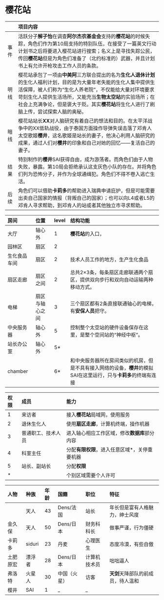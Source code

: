 # 樱花站

||项目内容|
|:-|:-|
|事件|活跃分子**解子怡**在调查**阿尔杰农基金会**支持的**樱花站**的时候失踪，角色们作为第10局支持的特别队伍，在接受了一篇英文行动计划书之后将要进入樱花站进行搜索；名义上是寻找失踪公民，传回**樱花站**但是为角色们准备了（北约标准的）武器，并且计划书上有允许开枪攻击工作人员的条款。|
|明线|樱花站承包了一项由**中美阿**三方联合提出的名为**生化人退休计划**的生化人福利计划，目的是为大量年老失能的生化人集中提供生活保障，被人们称为“生化人养老院”，不仅能给大量对环境要求苛刻生化人提供生活场所，又能充当**生物太空站**的实验场所；在社会上充满争论，但是褒大于贬。其实**樱花站**将生化人进行了刷脑上传，尝试探索人脑的奥秘。|
|暗线|樱花站站长**XX**对人脑研究有着自己的想法和目的。在太平洋战争中的XX低轨战役，由于泰国方面操作导弹失误击落了邓肯人太空歌姬**樱井**，这名歌姬是站长的妻子，他决心利用人脑研究的成果，通过人们对**樱井**的印象和自己对她的回忆——复活自己的妻子。|
|结果|特别制作的**樱井**SAI获得自由，成为游荡者。而角色们由于人物失败，暴露。第10局会拒绝承认这支灰色小队的存在。并将角色们列为恐怖分子，并作为全球通缉犯。角色们不得不卷入逃亡生活。|
|后续| 角色们可以借助**卡莉多**的帮助进入瑞典申请庇护，但是可能需要出卖自己国家的情报（背叛自己的国家）；也可以向L4或者L5的邓肯人寻求帮助，到邓肯人的站或者其他独立市寻求帮助。|

|房间|位置|level|结构功能|
|:-|:-|:-|:-|
|大厅|轴心外|1|**樱花站**的入口，|
|园林区|扇区|2||
|生化食品车间|扇区|2|技术人员工作的地方，生产生化食品|
|扇区走廊|扇区之间|2|总共2×3条，每条扇区走廊联通两个扇区，提供双向步行和双向自动运输两种移动方式。|
|电梯|扇区与轴心之间|3|三个扇区都有2条直接联通轴心的电梯，有**安保人员**把守。|
|中央服务器|轴心外|5|控制整个太空站的硬件设备保存在这里，是整个空间站的“神经中枢”。|
|站长办公室|轴心外|5\*||
|chamber||6\*|和中央服务器所在房间类似的机房，但是不具有接入网络的设备，**樱井**的模拟SAI在这里运行，只与**卡莉多**的终端有连接|

|权限|成员|能力|
|:-|:-|:-|
|1|来访者|接入**樱花站**局域网，使用服务|
|2|退休生化人|使用**扇区走廊**，计算机终端，操作机器|
|3|普通职工、技术人员|进入轴心相应工作区域，修改**数据库**部分内容|
|4|科室主任|分配**有限权限**，进入任意区域\*，关停重要机器|
|5|站长、副站长|分配**权限**|
|\*||个别区域需要个人许可|

|人物|种族|年龄|国籍|职位|特征|
|:-|:-|:-|:-|:-|:-|
||天人|43|Dens/法国|站长|年长但是富有人格魅力，绅士风度|
|金久保|天人|50|Dens/日本|财务科科长|做事严谨，行为僵硬|
|卡莉多|siduri|23|丹麦|心理医生|态度冷漠，有些自傲|
|土肥原宏|漂浮者|28|Dens/日本|计算机技术员|咄咄逼人|
|弗洛特|火星人|30|中国（火星）|访客|**天剑**天降部队的前成员，待人温和|
|樱井|SAI|1|\_|\_||

